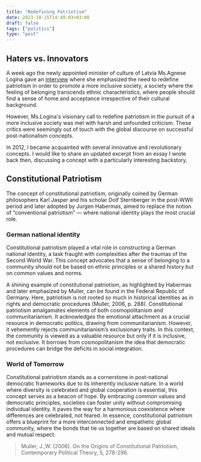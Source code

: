 ```yaml
---
title: "Redefining Patriotism"
date: 2023-10-15T14:49:03+03:00
draft: false
tags: ["politics"]
type: "post"
---
```

## Haters vs. Innovators
A week ago the newly appointed minister of culture of Latvia Ms.Agnese Logina gave an [interview](https://satori.lv/article/seit-mes-cinamies-par-galvam-saruna-ar-kulturas-ministri-agnesi-loginu) where she emphasized the need to redefine patriotism in order to promote a more inclusive society, a society where the feeling of belonging transcends ethnic characteristics, where people should find a sense of home and acceptance irrespective of their cultural background. 

However, Ms.Logina's visionary call to redefine patriotism in the pursuit of a more inclusive society was met with harsh and unfounded criticism. These critics were seemingly out of touch with the global discourse on successful post-nationalism concepts. 

In 2012, I became acquainted with several innovative and revolutionary concepts. I would like to share an updated excerpt from an essay I wrote back then, discussing a concept with a particularly interesting backstory.

## Constitutional Patriotism

The concept of constitutional patriotism, originally coined by German philosophers Karl Jasper and his scholar Dolf Sternberger in the post-WWII period and later adopted by Jurgen Habermas, aimed to replace the notion of “conventional patriotism” — where national identity plays the most crucial role.

### German national identity

Constitutional patriotism played a vital role in constructing a German national identity, a task fraught with complexities after the traumas of the Second World War. This concept advocates that a sense of belonging to a community should not be based on ethnic principles or a shared history but on common values and norms.

A shining example of constitutional patriotism, as highlighted by Habermas and later emphasized by Muller, can be found in the Federal Republic of Germany. Here, patriotism is not rooted so much in historical identities as in rights and democratic procedures (Muller, 2006, p. 288). Constitutional patriotism amalgamates elements of both cosmopolitanism and communitarianism. It acknowledges the emotional attachment as a crucial resource in democratic politics, drawing from communitarianism. However, it vehemently rejects communitarianism’s exclusionary traits. In this context, the community is viewed as a valuable resource but only if it is inclusive, not exclusive. It borrows from cosmopolitanism the idea that democratic procedures can bridge the deficits in social integration.

### World of Tomorrow

Constitutional patriotism stands as a cornerstone in post-national democratic frameworks due to its inherently inclusive nature. In a world where diversity is celebrated and global cooperation is essential, this concept serves as a beacon of hope. By embracing common values and democratic principles, societies can foster unity without compromising individual identity. It paves the way for a harmonious coexistence where differences are celebrated, not feared. In essence, constitutional patriotism offers a blueprint for a more interconnected and empathetic global community, where the bonds that tie us together are based on shared ideals and mutual respect. 


>Muller, J.,W. (2006). On the Origins of Constitutional Patriotism, Contemporary Political Theory, 5,
278-296.
